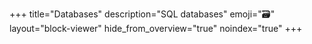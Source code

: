 +++
title="Databases"
description="SQL databases"
emoji="🗃️"
layout="block-viewer"
hide_from_overview="true"
noindex="true"
+++
